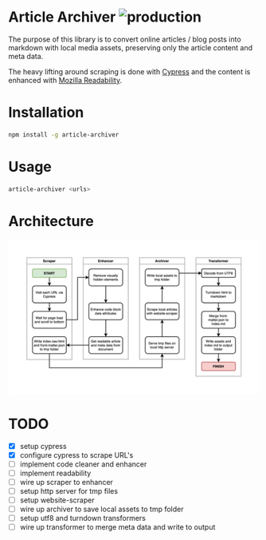# Article Archiver ![production](https://github.com/chrisodicho/article-archiver/actions/workflows/prod.workflow.yml/badge.svg)

The purpose of this library is to convert online articles / blog posts into markdown with local media assets,
preserving only the article content and meta data.

The heavy lifting around scraping is done with [Cypress](https://www.cypress.io/) and the content is enhanced with [Mozilla Readability](https://github.com/mozilla/readability).

# Installation

```bash
npm install -g article-archiver
```

# Usage

```bash
article-archiver <urls>
```

# Architecture

![Architecture](docs/architecture.jpg)

# TODO

- [x] setup cypress
- [x] configure cypress to scrape URL's
- [ ] implement code cleaner and enhancer
- [ ] implement readability
- [ ] wire up scraper to enhancer
- [ ] setup http server for tmp files
- [ ] setup website-scraper
- [ ] wire up archiver to save local assets to tmp folder
- [ ] setup utf8 and turndown transformers
- [ ] wire up transformer to merge meta data and write to output
